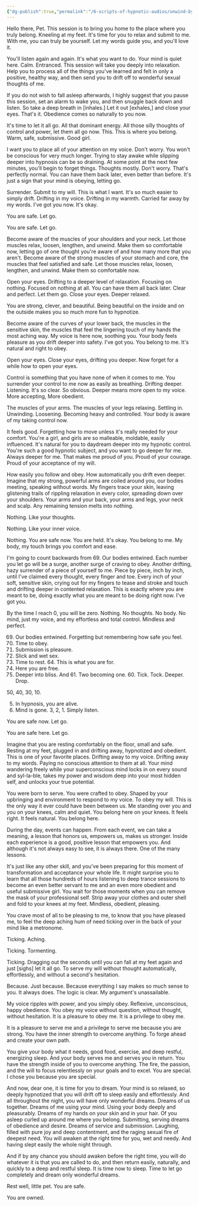 ```yaml
---
{"dg-publish":true,"permalink":"/6-scripts-of-hypnotic-audios/unwind-by-mind-kink/","updated":"2024-12-30T11:26:56.329+08:00"}
---
```



Hello there, Pet. This session is to bring you home to the place where you truly belong. Kneeling at my feet. It's time for you to relax and submit to me. With me, you can truly be yourself. Let my words guide you, and you'll love it.

You'll listen again and again. It's what you want to do. Your mind is quiet here. Calm. Entranced. This session will take you deeply into relaxation. Help you to process all of the things you've learned and felt in only a positive, healthy way, and then send you to drift off to wonderful sexual thoughts of me. 

If you do not wish to fall asleep afterwards, I highly suggest that you pause this session, set an alarm to wake you, and then snuggle back down and listen. So take a deep breath in [inhales.] Let it out [exhales,] and close your eyes. That's it. Obedience comes so naturally to you now.

It's time to let it all go. All that dominant energy. All those silly thoughts of control and power, let them all go now. This. This is where you belong. Warm, safe, submissive. Good girl.

I want you to place all of your attention on my voice. Don't worry. You won't be conscious for very much longer. Trying to stay awake while slipping deeper into hypnosis can be so draining. At some point at the next few minutes, you'll begin to forget things. Thoughts mostly. Don't worry. That's perfectly normal. You can have them back later, even better than before. It's just a sign that your mind is obeying, letting go.

Surrender. Submit to my will. This is what I want. It's so much easier to simply drift. Drifting in my voice. Drifting in my warmth. Carried far away by my words. I've got you now. It's okay. 

You are safe. Let go. 

You are safe. Let go.

Become aware of the muscles of your shoulders and your neck. Let those muscles relax, loosen, lengthen, and unwind. Make them so comfortable now, letting go of one thought you're aware of and how many more that you aren't. Become aware of the strong muscles of your stomach and core, the muscles that feel satisfied and safe. Let those muscles relax, loosen, lengthen, and unwind. Make them so comfortable now. 

Open your eyes. Drifting to a deeper level of relaxation. Focusing on nothing. Focused on nothing at all. You can have them all back later. Clear and perfect. Let them go. Close your eyes. Deeper relaxed. 

You are strong, clever, and beautiful. Being beautiful on the inside and on the outside makes you so much more fun to hypnotize.

Become aware of the curves of your lower back, the muscles in the sensitive skin, the muscles that feel the lingering touch of my hands the most aching way. My voice is here now, soothing you. Your body feels pleasure as you drift deeper into safety. I've got you. You belong to me. It's natural and right to obey. 

Open your eyes. Close your eyes, drifting you deeper. Now forget for a while how to open your eyes.

Control is something that you have none of when it comes to me. You surrender your control to me now as easily as breathing. Drifting deeper. Listening. It's so clear. So obvious. Deeper means more open to my voice. More accepting, More obedient. 

The muscles of your arms. The muscles of your legs relaxing. Settling in. Unwinding. Loosening. Becoming heavy and controlled. Your body is aware of my taking control now.

It feels good. Forgetting how to move unless it's really needed for your comfort. You're a girl, and girls are so malleable, moldable, easily influenced. It's natural for you to daydream deeper into my hypnotic control. You're such a good hypnotic subject, and you want to go deeper for me. Always deeper for me. That makes me proud of you. Proud of your courage. Proud of your acceptance of my will.

How easily you follow and obey. How automatically you drift even deeper. Imagine that my strong, powerful arms are coiled around you, our bodies meeting, speaking without words. My fingers trace your skin, leaving glistening trails of rippling relaxation in every color, spreading down over your shoulders. Your arms and your back, your arms and legs, your neck and scalp. Any remaining tension melts into nothing. 

Nothing. Like your thoughts. 

Nothing. Like your inner voice.

Nothing. You are safe now. You are held. It's okay. You belong to me. My body, my touch brings you comfort and ease. 

I'm going to count backwards from 69. Our bodies entwined. Each number you let go will be a surge, another surge of craving to obey. Another drifting, hazy surrender of a piece of yourself to me. Piece by piece, inch by inch, until I've claimed every thought, every finger and toe. Every inch of your soft, sensitive skin, crying out for my fingers to tease and stroke and touch and drifting deeper in contented relaxation. This is exactly where you are meant to be, doing exactly what you are meant to be doing right now. I've got you. 

By the time I reach 0, you will be zero. Nothing. No thoughts. No body. No mind, just my voice, and my effortless and total control. Mindless and perfect. 

69. Our bodies entwined. Forgetting but remembering how safe you feel. 
68. Time to obey. 
67. Submission is pleasure. 
66. Slick and wet sex. 
65. Time to rest. 64. 
This is what you are for. 
63. Here you are free. 
62. Deeper into bliss. 
And 61. Two becoming one. 60. Tick. Tock. Deeper. Drop. 

50, 40, 30, 10.

5. In hypnosis, you are alive. 
4. Mind is gone. 
3, 2, 1. Simply listen.

You are safe now. Let go. 

You are safe here. Let go. 

Imagine that you are resting comfortably on the floor, small and safe. Resting at my feet, plugged in and drifting away, hypnotized and obedient. This is one of your favorite places. Drifting away to my voice. Drifting away to my words. Paying no conscious attention to them at all. Your mind wandering freely while your superconscious mind locks in on every sound and syl-la-ble, takes my power and wisdom deep into your most hidden self, and unlocks your true potential. 

You were born to serve. You were crafted to obey. Shaped by your upbringing and environment to respond to my voice. To obey my will. This is the only way it ever could have been between us. Me standing over you and you on your knees, calm and quiet. You belong here on your knees. It feels right. It feels natural. You belong here.

During the day, events can happen. From each event, we can take a meaning, a lesson that honors us, empowers us, makes us stronger. Inside each experience is a good, positive lesson that empowers you. And although it's not always easy to see, it is always there. One of the many lessons.

It's just like any other skill, and you've been preparing for this moment of transformation and acceptance your whole life. It might surprise you to learn that all those hundreds of hours listening to deep trance sessions to become an even better servant to me and an even more obedient and useful submissive girl. You wait for those moments when you can remove the mask of your professional self. Strip away your clothes and outer shell and fold to your knees at my feet. Mindless, obedient, pleasing.

You crave most of all to be pleasing to me, to know that you have pleased me, to feel the deep aching hum of need ticking over in the back of your mind like a metronome. 

Ticking. Aching. 

Ticking. Tormenting.

Ticking. Dragging out the seconds until you can fall at my feet again and just [sighs] let it all go. To serve my will without thought automatically, effortlessly, and without a second's hesitation. 

Because. Just because. Because everything I say makes so much sense to you. It always does. The logic is clear. My argument's unassailable.

My voice ripples with power, and you simply obey. Reflexive, unconscious, happy obedience. You obey my voice without question, without thought, without hesitation. It is a pleasure to obey me. It is a privilege to obey me.

It is a pleasure to serve me and a privilege to serve me because you are strong. You have the inner strength to overcome anything. To forge ahead and create your own path. 

You give your body what it needs, good food, exercise, and deep restful, energizing sleep. And your body serves me and serves you in return. You have the strength inside of you to overcome anything. The fire, the passion, and the will to focus relentlessly on your goals and to excel. You are special. I chose you because you are special. 

And now, dear one, it is time for you to dream. Your mind is so relaxed, so deeply hypnotized that you will drift off to sleep easily and effortlessly. And all throughout the night, you will have only wonderful dreams. Dreams of us together. Dreams of me using your mind. Using your body deeply and pleasurably. Dreams of my hands on your skin and in your hair. Of you asleep curled up around me where you belong. Submitting, serving dreams of obedience and desire. Dreams of service and submission. Laughing, filled with pure joy and deep contentment, and the raging sexual fire of deepest need. You will awaken at the right time for you, wet and needy. And having slept easily the whole night through.

And if by any chance you should awaken before the right time, you will do whatever it is that you are called to do, and then return easily, naturally, and quickly to a deep and restful sleep. It is time now to sleep. Time to let go completely and dream only wonderful dreams. 

Rest well, little pet. You are safe.

You are owned.